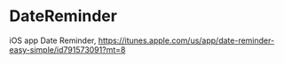 DateReminder
============
iOS app Date Reminder, https://itunes.apple.com/us/app/date-reminder-easy-simple/id791573091?mt=8
